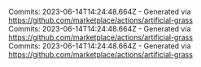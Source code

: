 Commits: 2023-06-14T14:24:48.664Z - Generated via https://github.com/marketplace/actions/artificial-grass
<br>
Commits: 2023-06-14T14:24:48.664Z - Generated via https://github.com/marketplace/actions/artificial-grass
<br>
Commits: 2023-06-14T14:24:48.664Z - Generated via https://github.com/marketplace/actions/artificial-grass
<br>
